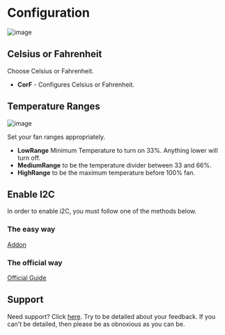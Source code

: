 # Configuration

![image](https://raw.githubusercontent.com/piotrtekien/HomeAssistantArgonOneV3/main/gitResources/Configuration.png)

## Celsius or Fahrenheit

Choose Celsius or Fahrenheit.

- **CorF** - Configures Celsius or Fahrenheit.

## Temperature Ranges

![image](https://raw.githubusercontent.com/piotrtekien/HomeAssistantArgonOneV3/main/gitResources/FanRangeExplaination.png)

Set your fan ranges appropriately.

- **LowRange** Minimum Temperature to turn on 33%. Anything lower will turn off.
- **MediumRange** to be the temperature divider between 33 and 66%.
- **HighRange** to be the maximum temperature before 100% fan.

## Enable I2C

In order to enable i2C, you must follow one of the methods below.

### The easy way

[Addon](https://community.home-assistant.io/t/add-on-hassos-i2c-configurator/264167)

### The official way

[Official Guide](https://www.home-assistant.io/installation/raspberrypi/#enable-i2c)

## Support

Need support? Click [here](https://community.home-assistant.io/t/argon-one-active-cooling-addon/262598/8).
Try to be detailed about your feedback.
If you can't be detailed, then please be as obnoxious as you can be.
